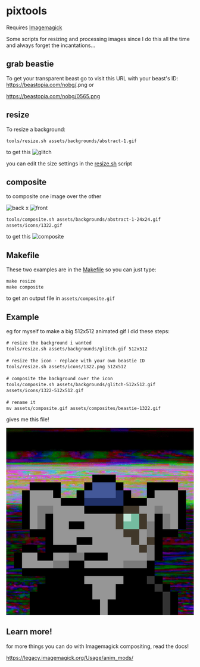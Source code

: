 # pixtools

Requires [Imagemagick](http://www.imagemagick.org/)

Some scripts for resizing and processing images since I do this all the time and always forget the incantations...

## grab beastie
To get your transparent beast go to visit this URL with your beast's ID: https://beastopia.com/nobg/<Beast-ID>.png
or

https://beastopia.com/nobg/0565.png

## resize

To resize a background:
```
tools/resize.sh assets/backgrounds/abstract-1.gif
```

to get this
![glitch](assets/backgrounds/abstract-1-24x24.gif)

you can edit the size settings in the [resize.sh](tools/resize.sh) script


## composite

to composite one image over the other

![back](assets/backgrounds/abstract-1-24x24.gif) x ![front](assets/icons/1322.gif)


```
tools/composite.sh assets/backgrounds/abstract-1-24x24.gif assets/icons/1322.gif
```

to get this
![composite](assets/composite.gif)


## Makefile
These two examples are in the [Makefile](Makefile) so you can just type:

```
make resize
make composite
```
to get an output file in `assets/composite.gif`

## Example
eg for myself to make a big 512x512 animated gif I did these steps:

```
# resize the background i wanted
tools/resize.sh assets/backgrounds/glitch.gif 512x512

# resize the icon - replace with your own beastie ID
tools/resize.sh assets/icons/1322.png 512x512

# composite the background over the icon
tools/composite.sh assets/backgrounds/glitch-512x512.gif assets/icons/1322-512x512.gif

# rename it
mv assets/composite.gif assets/composites/beastie-1322.gif
```

gives me this file!

![composite](assets/composites/beastie-1322.gif)


## Learn more!

for more things you can do with Imagemagick compositing, read the docs!

https://legacy.imagemagick.org/Usage/anim_mods/
